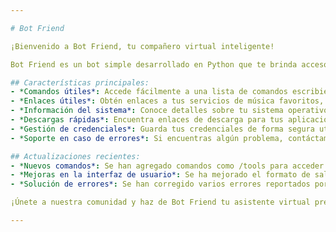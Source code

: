 ```yaml
---

# Bot Friend

¡Bienvenido a Bot Friend, tu compañero virtual inteligente!

Bot Friend es un bot simple desarrollado en Python que te brinda acceso a una variedad de recursos útiles, desde enlaces de música y anime hasta información del sistema y herramientas útiles para desarrolladores. Este proyecto está en constante evolución y se esfuerza por mejorar la experiencia del usuario con cada actualización.

## Características principales:
- *Comandos útiles*: Accede fácilmente a una lista de comandos escribiendo /list para descubrir todas las funcionalidades disponibles.
- *Enlaces útiles*: Obtén enlaces a tus servicios de música favoritos, sitios de anime, herramientas de desarrollo y más.
- *Información del sistema*: Conoce detalles sobre tu sistema operativo, versión y arquitectura con el comando /infersys.
- *Descargas rápidas*: Encuentra enlaces de descarga para tus aplicaciones y software favoritos con el comando /download.
- *Gestión de credenciales*: Guarda tus credenciales de forma segura utilizando el comando /guardar_credenciales.
- *Soporte en caso de errores*: Si encuentras algún problema, contáctame directamente proporcionando tu número de teléfono en el comando /help.

## Actualizaciones recientes:
- *Nuevos comandos*: Se han agregado comandos como /tools para acceder a herramientas útiles como Pydroid y Termux, y /whatsapp_links para obtener enlaces de versiones modificadas de WhatsApp.
- *Mejoras en la interfaz de usuario*: Se ha mejorado el formato de salida de los comandos para una experiencia de usuario más agradable.
- *Solución de errores*: Se han corregido varios errores reportados por los usuarios para garantizar un funcionamiento más estable.

¡Únete a nuestra comunidad y haz de Bot Friend tu asistente virtual preferido! Si tienes sugerencias de nuevas características o encuentras algún problema, ¡no dudes en hacérmelo saber!

---
```


